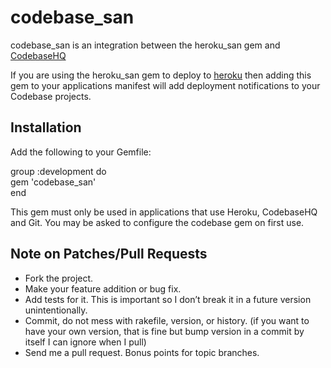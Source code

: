 codebase_san
============

codebase_san is an integration between the heroku_san gem and [CodebaseHQ](http://url.com/ "CodebaseHQ.com")

If you are using the heroku_san gem to deploy to [heroku](http://heroku.com) then adding this gem to your applications manifest
will add deployment notifications to your Codebase projects.

Installation
------------

Add the following to your Gemfile:

  group :development do  
    gem 'codebase_san'  
  end

This gem must only be used in applications that use Heroku, CodebaseHQ and Git.  You may be asked to configure the codebase gem on first use.

Note on Patches/Pull Requests
-----------------------------

* Fork the project.
* Make your feature addition or bug fix.
* Add tests for it. This is important so I don’t break it in a future version unintentionally.
* Commit, do not mess with rakefile, version, or history. (if you want to have your own version, that is fine but bump version in a commit by itself I can ignore when I pull)
* Send me a pull request. Bonus points for topic branches.